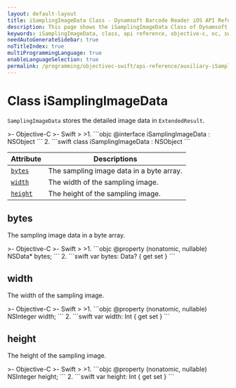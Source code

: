 ```yaml
---
layout: default-layout
title: iSamplingImageData Class - Dynamsoft Barcode Reader iOS API Reference
description: This page shows the iSamplingImageData Class of Dynamsoft Barcode Reader for iOS SDK.
keywords: iSamplingImageData, class, api reference, objective-c, oc, swift
needAutoGenerateSidebar: true
noTitleIndex: true
multiProgrammingLanguage: true
enableLanguageSelection: true
permalink: /programming/objectivec-swift/api-reference/auxiliary-iSamplingImageData.html
---
```


# Class iSamplingImageData

`SamplingImageData` stores the detailed image data in `ExtendedResult`.

<div class="sample-code-prefix"></div>
>- Objective-C
>- Swift
>
>1. 
```objc
@interface iSamplingImageData : NSObject
```
2. 
```swift
class iSamplingImageData : NSObject
```

| Attribute | Descriptions |
|---------- | ------------ |
| [`bytes`](#bytes) | The sampling image data in a byte array. |
| [`width`](#width) | The width of the sampling image. |
| [`height`](#height) | The height of the sampling image. |

## bytes

The sampling image data in a byte array.

<div class="sample-code-prefix"></div>
>- Objective-C
>- Swift
>
>1. 
```objc
@property (nonatomic, nullable) NSData* bytes;
```
2. 
```swift
var bytes: Data? { get set }
```

## width

The width of the sampling image.

<div class="sample-code-prefix"></div>
>- Objective-C
>- Swift
>
>1. 
```objc
@property (nonatomic, nullable) NSInteger width;
```
2. 
```swift
var width: Int { get set }
```

## height

The height of the sampling image.

<div class="sample-code-prefix"></div>
>- Objective-C
>- Swift
>
>1. 
```objc
@property (nonatomic, nullable) NSInteger height;
```
2. 
```swift
var height: Int { get set }
```
